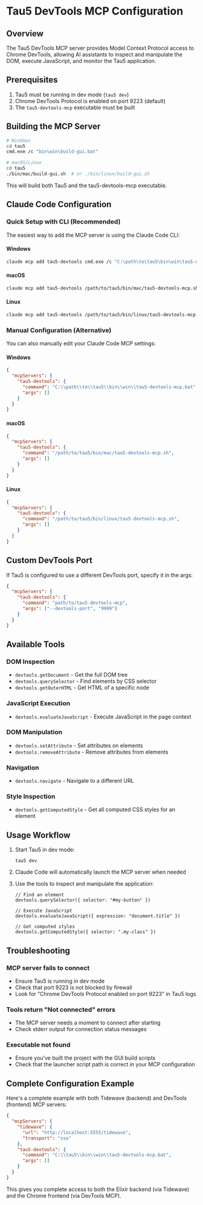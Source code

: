 # Tau5 DevTools MCP Configuration

## Overview
The Tau5 DevTools MCP server provides Model Context Protocol access to Chrome DevTools, allowing AI assistants to inspect and manipulate the DOM, execute JavaScript, and monitor the Tau5 application.

## Prerequisites
1. Tau5 must be running in dev mode (`tau5 dev`)
2. Chrome DevTools Protocol is enabled on port 9223 (default)
3. The `tau5-devtools-mcp` executable must be built

## Building the MCP Server
```bash
# Windows
cd tau5
cmd.exe /c "bin\win\build-gui.bat"

# macOS/Linux
cd tau5
./bin/mac/build-gui.sh  # or ./bin/linux/build-gui.sh
```

This will build both Tau5 and the tau5-devtools-mcp executable.

## Claude Code Configuration

### Quick Setup with CLI (Recommended)

The easiest way to add the MCP server is using the Claude Code CLI:

#### Windows
```bash
claude mcp add tau5-devtools cmd.exe /c "C:\path\to\tau5\bin\win\tau5-devtools-mcp.bat"
```

#### macOS
```bash
claude mcp add tau5-devtools /path/to/tau5/bin/mac/tau5-devtools-mcp.sh
```

#### Linux
```bash
claude mcp add tau5-devtools /path/to/tau5/bin/linux/tau5-devtools-mcp.sh
```

### Manual Configuration (Alternative)

You can also manually edit your Claude Code MCP settings:

#### Windows
```json
{
  "mcpServers": {
    "tau5-devtools": {
      "command": "C:\\path\\to\\tau5\\bin\\win\\tau5-devtools-mcp.bat",
      "args": []
    }
  }
}
```

#### macOS
```json
{
  "mcpServers": {
    "tau5-devtools": {
      "command": "/path/to/tau5/bin/mac/tau5-devtools-mcp.sh",
      "args": []
    }
  }
}
```

#### Linux
```json
{
  "mcpServers": {
    "tau5-devtools": {
      "command": "/path/to/tau5/bin/linux/tau5-devtools-mcp.sh",
      "args": []
    }
  }
}
```

## Custom DevTools Port
If Tau5 is configured to use a different DevTools port, specify it in the args:

```json
{
  "mcpServers": {
    "tau5-devtools": {
      "command": "path/to/tau5-devtools-mcp",
      "args": ["--devtools-port", "9999"]
    }
  }
}
```

## Available Tools

### DOM Inspection
- `devtools.getDocument` - Get the full DOM tree
- `devtools.querySelector` - Find elements by CSS selector
- `devtools.getOuterHTML` - Get HTML of a specific node

### JavaScript Execution
- `devtools.evaluateJavaScript` - Execute JavaScript in the page context

### DOM Manipulation
- `devtools.setAttribute` - Set attributes on elements
- `devtools.removeAttribute` - Remove attributes from elements

### Navigation
- `devtools.navigate` - Navigate to a different URL

### Style Inspection
- `devtools.getComputedStyle` - Get all computed CSS styles for an element

## Usage Workflow

1. Start Tau5 in dev mode:
   ```
   tau5 dev
   ```

2. Claude Code will automatically launch the MCP server when needed

3. Use the tools to inspect and manipulate the application:
   ```
   // Find an element
   devtools.querySelector({ selector: "#my-button" })
   
   // Execute JavaScript
   devtools.evaluateJavaScript({ expression: "document.title" })
   
   // Get computed styles
   devtools.getComputedStyle({ selector: ".my-class" })
   ```

## Troubleshooting

### MCP server fails to connect
- Ensure Tau5 is running in dev mode
- Check that port 9223 is not blocked by firewall
- Look for "Chrome DevTools Protocol enabled on port 9223" in Tau5 logs

### Tools return "Not connected" errors
- The MCP server needs a moment to connect after starting
- Check stderr output for connection status messages

### Executable not found
- Ensure you've built the project with the GUI build scripts
- Check that the launcher script path is correct in your MCP configuration

## Complete Configuration Example

Here's a complete example with both Tidewave (backend) and DevTools (frontend) MCP servers:

```json
{
  "mcpServers": {
    "tidewave": {
      "url": "http://localhost:5555/tidewave",
      "transport": "sse"
    },
    "tau5-devtools": {
      "command": "C:\\tau5\\bin\\win\\tau5-devtools-mcp.bat",
      "args": []
    }
  }
}
```

This gives you complete access to both the Elixir backend (via Tidewave) and the Chrome frontend (via DevTools MCP).